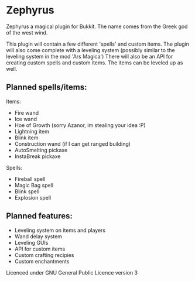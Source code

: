Zephyrus
========

Zephyrus a magical plugin for Bukkit. The name comes from the Greek god of the west wind.

This plugin will contain a few different 'spells' and custom items. The plugin will also come complete with a leveling system (possibly similar to the leveling system in the mod 'Ars Magica')
There will also be an API for creating custom spells and custom items. The items can be leveled up as well.

Planned spells/items:
---------------------

  Items:
*    Fire wand
*    Ice wand
*    Hoe of Growth (sorry Azanor, im stealing your idea :P)
*    Lightning item
*    Blink item
*    Construction wand (if I can get ranged building)
*    AutoSmelting pickaxe
*    InstaBreak pickaxe
    
  Spells:
*    Fireball spell
*    Magic Bag spell
*    Blink spell
*    Explosion spell
    
  
  
Planned features:
-----------------
*  Leveling system on items and players
*  Wand delay system
*  Leveling GUIs
*  API for custom items
*  Custom crafting recipies
*  Custom enchantments
  
Licenced under GNU General Public Licence version 3

